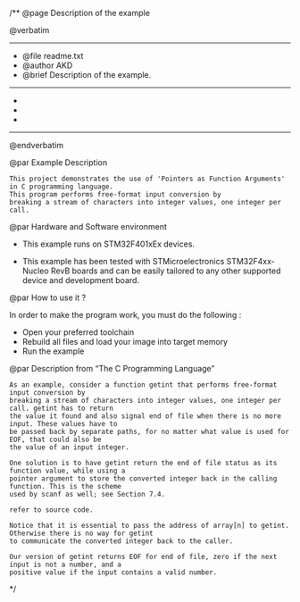 /**
  @page Description of the example
  
  @verbatim
  ******************************************************************************
  * @file    readme.txt 
  * @author  AKD
  * @brief   Description of the example.
  ******************************************************************************
  *
  *
  *
  ******************************************************************************
  @endverbatim

@par Example Description

	This project demonstrates the use of 'Pointers as Function Arguments' in C programming language.
	This program performs free-format input conversion by
    breaking a stream of characters into integer values, one integer per call.
	

@par Hardware and Software environment  

  - This example runs on STM32F401xEx devices.
    
  - This example has been tested with STMicroelectronics STM32F4xx-Nucleo RevB 
    boards and can be easily tailored to any other supported device 
    and development board.

@par How to use it ? 

In order to make the program work, you must do the following :
 - Open your preferred toolchain 
 - Rebuild all files and load your image into target memory
 - Run the example

@par Description from “The C Programming Language” 

	As an example, consider a function getint that performs free-format input conversion by
	breaking a stream of characters into integer values, one integer per call. getint has to return
	the value it found and also signal end of file when there is no more input. These values have to
	be passed back by separate paths, for no matter what value is used for EOF, that could also be
	the value of an input integer.
	
	One solution is to have getint return the end of file status as its function value, while using a
	pointer argument to store the converted integer back in the calling function. This is the scheme
	used by scanf as well; see Section 7.4.
	
	refer to source code.
	
	Notice that it is essential to pass the address of array[n] to getint. Otherwise there is no way for getint
	to communicate the converted integer back to the caller.

	Our version of getint returns EOF for end of file, zero if the next input is not a number, and a
	positive value if the input contains a valid number.


 */
